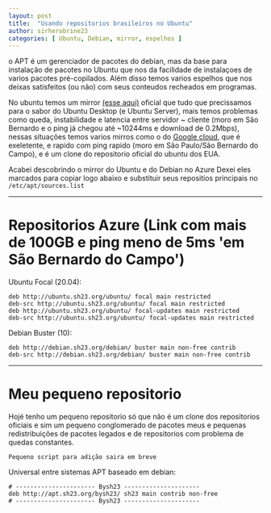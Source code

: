 ```yaml
---
layout: post
title:  "Usando repositorios brasileiros no Ubuntu"
author: sirherobrine23
categories: [ Ubuntu, Debian, mirror, espelhos ]
---
```


o APT é um gerenciador de pacotes do debian, mas da base para instalação de pacotes no Ubuntu que nos da facilidade de instalaçoes de varios pacotes pré-copilados. Além disso temos varios espelhos que nos deixas satisfeitos (ou não) com seus conteudos recheados em programas.

No ubuntu temos um mirror [(esse aqui)](http://br.archive.ubuntu.com/ubuntu/) oficial que tudo que precissamos para o sabor do Ubuntu Desktop (e Ubuntu Server), mais temos problemas como queda, instabilidade e latencia entre servidor ~ cliente (moro em São Bernardo e o ping já chegou até ~10244ms e download de 0.2Mbps), nessas situações temos varios mirros como o do [Google cloud](http://southamerica-east1-b.gce.clouds.archive.ubuntu.com/ubuntu/), que é exeletente, e rapido com ping rapido (moro em São Paulo/São Bernardo do Campo), e é um clone do repositorio oficial do ubuntu dos EUA.

Acabei descobrindo o mirror do Ubuntu e do Debian no Azure Dexei eles marcados para copiar logo abaixo e substituir seus repositios principais no `/etc/apt/sources.list`

---- 
# Repositorios Azure (Link com mais de 100GB e ping meno de 5ms 'em São Bernardo do Campo')

Ubuntu Focal (20.04):
```
deb http://ubuntu.sh23.org/ubuntu/ focal main restricted
deb-src http://ubuntu.sh23.org/ubuntu/ focal main restricted
deb http://ubuntu.sh23.org/ubuntu/ focal-updates main restricted
deb-src http://ubuntu.sh23.org/ubuntu/ focal-updates main restricted
```

Debian Buster (10):
```
deb http://debian.sh23.org/debian/ buster main non-free contrib
deb-src http://debian.sh23.org/debian/ buster main non-free contrib
```

----
# Meu pequeno repositorio 

Hojé tenho um pequeno repositorio só que não é um clone dos repositorios oficiais e sim um pequeno conglomerado de pacotes meus e pequenas redistribuições de pacotes legados e de repositorios com problema de quedas constantes.

`Pequeno script para adição saira em breve`

Universal entre sistemas APT baseado em debian:
```
# ---------------------- Bysh23 ---------------------
deb http://apt.sh23.org/bysh23/ sh23 main contrib non-free 
# ---------------------- Bysh23 ---------------------
```